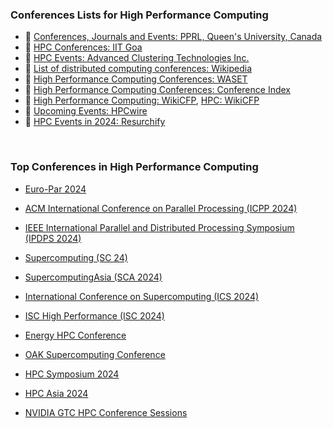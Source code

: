 <!-- | 🧪 [XXX](https://github.com/puzzlef/XXX) | DDD | -->


### Conferences Lists for High Performance Computing

- 🎃 [Conferences, Journals and Events: PPRL, Queen's University, Canada](https://www.queensu.ca/academia/afsahi/pprl/events.html)
- 🎃 [HPC Conferences: IIT Goa](https://iitgoa.ac.in/hpc-conferences/)
- 🎃 [HPC Events: Advanced Clustering Technologies Inc.](https://www.advancedclustering.com/company-overview/events/)
- 🎃 [List of distributed computing conferences: Wikipedia](https://en.wikipedia.org/wiki/List_of_distributed_computing_conferences)
- 🎃 [High Performance Computing Conferences: WASET](https://waset.org/high-performance-computing-conferences)
- 🎃 [High Performance Computing Conferences: Conference Index](https://conferenceindex.org/conferences/high-performance-computing)
- 🎃 [High Performance Computing: WikiCFP](http://www.wikicfp.com/cfp/call?conference=high%20performance%20computing), [HPC: WikiCFP](http://www.wikicfp.com/cfp/call?conference=HPC)
- 🎃 [Upcoming Events: HPCwire](https://www.hpcwire.com/events/)
- 🎃 [HPC Events in 2024: Resurchify](https://www.resurchify.com/e/all-events/hpc/all-countries/2024/page/1/)

<br>


### Top Conferences in High Performance Computing

- [Euro-Par 2024](https://2024.euro-par.org)
- [ACM International Conference on Parallel Processing (ICPP 2024)](https://icpp2024.org)
- [IEEE International Parallel and Distributed Processing Symposium (IPDPS 2024)](https://www.ipdps.org)

- [Supercomputing (SC 24)](https://sc24.supercomputing.org)
- [SupercomputingAsia (SCA 2024)](https://sca24.sc-asia.org)
- [International Conference on Supercomputing (ICS 2024)](https://ics2024.github.io)
- [ISC High Performance (ISC 2024)](https://www.isc-hpc.com/agenda-2024.html)
- [Energy HPC Conference](https://www.energyhpc.rice.edu)
- [OAK Supercomputing Conference](https://www.wichita.edu/services/hpc/oaksupercompute2024/index.php)
- [HPC Symposium 2024](https://www.iitk.ac.in/cce/events/24-25/hpc-symposium/)
- [HPC Asia 2024](https://sighpc.ipsj.or.jp/HPCAsia2024/)
- [NVIDIA GTC HPC Conference Sessions](https://www.nvidia.com/gtc/sessions/hpc/)
